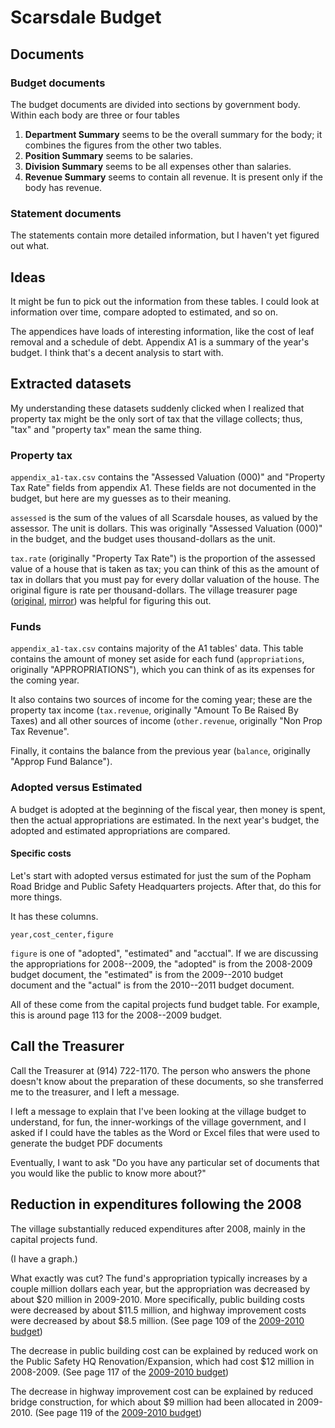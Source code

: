 Scarsdale Budget
=====

## Documents
### Budget documents
The budget documents are divided into sections by government body. Within each
body are three or four tables

1. **Department Summary** seems to be the overall summary for the body; it
    combines the figures from the other two tables.
2. **Position Summary** seems to be salaries.
3. **Division Summary** seems to be all expenses other than salaries.
4. **Revenue Summary** seems to contain all revenue. It is present only if the
    body has revenue.


### Statement documents
The statements contain more detailed information, but I haven't yet figured out
what.

## Ideas
It might be fun to pick out the information from these tables. I could look at
information over time, compare adopted to estimated, and so on.

The appendices have loads of interesting information, like the cost of leaf
removal and a schedule of debt. Appendix A1 is a summary of the year's budget.
I think that's a decent analysis to start with.

## Extracted datasets
My understanding these datasets suddenly clicked when I realized that property
tax might be the only sort of tax that the village collects; thus, "tax" and
"property tax" mean the same thing.

### Property tax
`appendix_a1-tax.csv` contains the "Assessed Valuation (000)" and "Property
Tax Rate" fields from appendix A1. These fields are not documented in the
budget, but here are my guesses as to their meaning.

`assessed` is the sum of the values of all Scarsdale houses, as
valued by the assessor. The unit is dollars. This was originally "Assessed
Valuation (000)" in the budget, and the budget uses thousand-dollars as the
unit.

`tax.rate` (originally "Property Tax Rate") is the proportion of the assessed
value of a house that is taken as tax; you can think of this as the amount of
tax in dollars that you must pay for every dollar valuation of the house.
The original figure is rate per thousand-dollars. The village treasurer page
([original](http://www.scarsdale.com/Home/Departments/VillageTreasurer.aspx),
[mirror](treasurer-homepage.html)) was helpful for figuring this out.

### Funds
`appendix_a1-tax.csv` contains majority of the A1 tables' data. This table
contains the amount of money set aside for each fund (`appropriations`,
originally "APPROPRIATIONS"), which you can think of as its expenses for the
coming year.

It also contains two sources of income for the coming year; these are the
property tax income (`tax.revenue`, originally "Amount To Be Raised By Taxes)
and all other sources of income (`other.revenue`, originally "Non Prop Tax
Revenue".

Finally, it contains the balance from the previous year (`balance`, originally
"Approp Fund Balance").

### Adopted versus Estimated
A budget is adopted at the beginning of the fiscal year, then money is spent,
then the actual appropriations are estimated. In the next year's budget, the
adopted and estimated appropriations are compared.

#### Specific costs
Let's start with adopted versus estimated for just the sum of the Popham Road
Bridge and Public Safety Headquarters projects. After that, do this for more
things.

It has these columns.

    year,cost_center,figure

`figure` is one of "adopted", "estimated" and "acctual". If we are discussing
the appropriations for 2008--2009, the "adopted" is from the 2008-2009 budget
document, the "estimated" is from the 2009--2010 budget document and the
"actual" is from the 2010--2011 budget document.

All of these come from the capital projects fund budget table. For example,
this is around page 113 for the 2008--2009 budget.

## Call the Treasurer
Call the Treasurer at (914) 722-1170. The person who answers the phone doesn't
know about the preparation of these documents, so she transferred me to the
treasurer, and I left a message.

I left a message to explain that I've been looking at the village budget to understand, for fun,
the inner-workings of the village government, and I asked if I could have the
tables as the Word or Excel files that were used to generate the budget PDF
documents

Eventually, I want to ask "Do you have any particular set of documents that you would like the public to know more about?"

## Reduction in expenditures following the 2008
The village substantially reduced expenditures after 2008, mainly in
the capital projects fund.

(I have a graph.)

What exactly was cut? The fund's appropriation typically increases by a couple
million dollars each year, but the appropriation was decreased by about
$20 million in 2009-2010. More specifically, public building costs were
decreased by about $11.5 million, and highway improvement costs were decreased
by about $8.5 million. (See page 109 of the [2009-2010 budget](2009-2010_adopted_budget.pdf))

The decrease in public building cost can be explained by reduced work on the
Public Safety HQ Renovation/Expansion, which had cost $12 million in 2008-2009.
(See page 117 of the [2009-2010 budget](2009-2010_adopted_budget.pdf))

The decrease in highway improvement cost can be explained by reduced bridge
construction, for which about $9 million had been allocated in 2009-2010.
(See page 119 of the [2009-2010 budget](2009-2010_adopted_budget.pdf))
